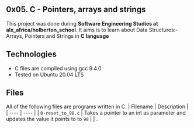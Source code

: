 0x05. C - Pointers, arrays and strings
  ------------------
This project was done during **Software Engineering Studies at alx_africa/holberton_school**. It aims is to learn about Data Structures:- Arrays, Pointers and Strings in **C language**

Technologies
 -----------------
 - C files are compiled using gcc 9.4.0
 - Tested on Ubuntu 20.04 LTS

Files
  -------------------
All of the following files are programs written in C. 
| Filename | Description |
| ---- | ---- |
| `0-reset_to_98.c` | Takes a pointer to an int as parameter and updates the value it points to to `98` |
| .
